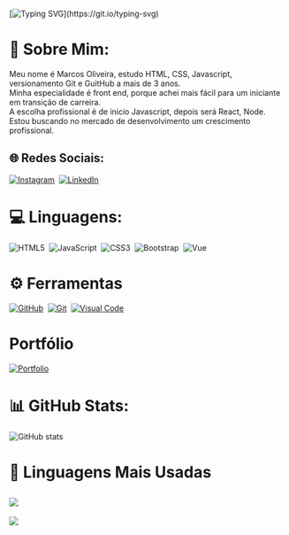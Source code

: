 [![Typing SVG](https://readme-typing-svg.herokuapp.com/?color=0E8AE6&size=35&center=true&vCenter=true&width=1000&lines=Olá,+seja+bem+vindo+ao+meu+perfil!)](https://git.io/typing-svg)

# 💫 Sobre Mim:
Meu nome é Marcos Oliveira, estudo HTML, CSS, Javascript, versionamento Git e GuitHub a mais de 3 anos.<br> 
Minha especialidade é front end, porque achei mais fácil para um iniciante em transição de carreira.<br>
A escolha profissional é de inicío Javascript, depois será React, Node.<br> 
Estou buscando no mercado de desenvolvimento um crescimento profissional.



## 🌐 Redes Sociais:
[![Instagram](https://img.shields.io/badge/Instagram-%23E4405F.svg?logo=Instagram&logoColor=white)](https://www.instagram.com/marcosoliveira_dev/)&nbsp; 
[![LinkedIn](https://img.shields.io/badge/LinkedIn-%230077B5.svg?logo=linkedin&logoColor=white)](https://www.linkedin.com/in/marcosodev)&nbsp;


# 💻 Linguagens:
![HTML5](https://img.shields.io/badge/html5-%23323330.svg?style=for-the-badge&logo=html5&logoColor=30A3DC)&nbsp;
![JavaScript](https://img.shields.io/badge/javascript-%23323330.svg?style=for-the-badge&logo=javascript&logoColor=%23F7DF1E)&nbsp; 
![CSS3](https://img.shields.io/badge/css3-%231572B6.svg?style=for-the-badge&logo=css3&logoColor=white)&nbsp; 
![Bootstrap](https://img.shields.io/badge/bootstrap-%23563D7C.svg?style=for-the-badge&logo=bootstrap&logoColor=white)&nbsp; 
![Vue](https://img.shields.io/badge/vue-%31572B6.svg?style=for-the-badge&logo=typescript&logoColor=white)&nbsp; 

# ⚙️ Ferramentas
[![GitHub](https://img.shields.io/badge/github-%23121011.svg?style=for-the-badge&logo=github&logoColor=30A3DC)](https://docs.github.com/pt)&nbsp;
[![Git](https://img.shields.io/badge/git-%23121011.svg?style=for-the-badge&logo=git&logoColor=E94D5F)](https://git-scm.com/doc)&nbsp;
[![Visual Code](https://img.shields.io/badge/visual_Studio_Code-%23121011.svg?style=for-the-badge&logo=visualStudioCode&logoColor=007ACC)](https://git-scm.com/doc)&nbsp;

#  Portfólio
[![Portfolio](https://img.shields.io/badge/Portfolio-%23000000.svg?style=for-the-badge&logo=firefox&logoColor=#FF7139)](https://portfolio-marcosoliveiradev.netlify.app/)

# 📊 GitHub Stats:
![GitHub stats](https://github-readme-stats.vercel.app/api?username=marcosoliveira253&theme=dark&show_icons=true)


# 🚀 Linguagens Mais Usadas
![](https://github-readme-stats.vercel.app/api/top-langs/?username=marcosoliveira253&theme=chartreuse-dark&hide_border=false&include_all_commits=false&count_private=false&layout=compact)
---
[![](https://visitcount.itsvg.in/api?id=marcosoliveira253&icon=0&color=0)](https://visitcount.itsvg.in)

<!-- Proudly created with GPRM ( https://gprm.itsvg.in ) -->

